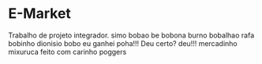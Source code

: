 # E-Market
Trabalho de projeto integrador.
simo bobao
be bobona
burno bobalhao
rafa bobinho
dionisio bobo
eu ganhei poha!!!
Deu certo?
deu!!!
mercadinho mixuruca feito com carinho
poggers
